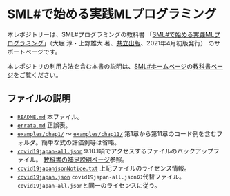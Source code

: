 # SML#で始める実践MLプログラミング

本レポジトリーは、SML#プログラミングの教科書
「[SML#で始める実践MLプログラミング]」（大堀 淳・上野雄大 著、[共立出版]、2021年4月初版発行）
のサポートページです。

本レポジトリの利用方法を含む本書の説明は、[SML#ホームページ]の[教科書ページ]をご覧ください。

## ファイルの説明
* [`README.md`] 本ファイル。
* [`errata.md`] 正誤表。
* [`examples/chap1/`] 〜 [`examples/chap11/`]
   第1章から第11章のコード例を含むフォルダ。簡単な式の評価例等は省略。
* [`covid19japan-all.json`]
   9.10.1項でアクセスするファイルのバックアップファイル。
   [教科書の補足説明ページ]参照。
* [`covid19japanjsonNotice.txt`] 上記ファイルのライセンス情報。
* [`covid19japan.json`]
  `covid19japan-all.json`の代替ファイル。`covid19japan-all.json`と同一のライセンスに従う。

[SML#で始める実践MLプログラミング]: https://www.kyoritsu-pub.co.jp/bookdetail/9784320124714
[共立出版]: https://www.kyoritsu-pub.co.jp/
[SML#ホームページ]: https://smlsharp.github.io
[教科書ページ]: https://smlsharp.github.io/ja/textbooks/
[教科書の補足説明ページ]: https://smlsharp.github.io/ja/textbooks/supplement/
[`README.md`]: README.md
[`errata.md`]: errata.md
[`examples/chap1/`]: examples/chap1/
[`examples/chap11/`]: examples/chap11/
[`covid19japan.json`]: covid19japan.json
[`covid19japan-all.json`]: covid19japan-all.json
[`covid19japanjsonNotice.txt`]: covid19japanjsonNotice.txt
